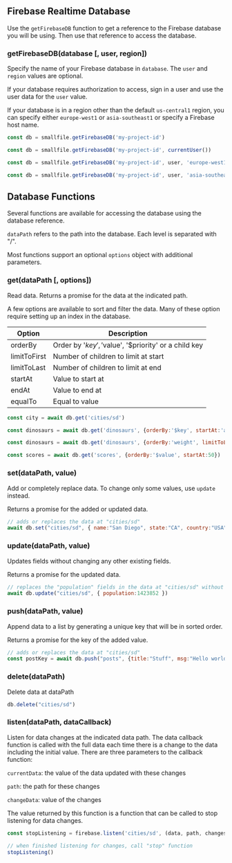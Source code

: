 ## Firebase Realtime Database
Use the `getFirebaseDB` function to get a reference to the Firebase database you will be using. Then use that reference to access the database.

### **getFirebaseDB(database [, user, region])**
Specify the name of your Firebase database in `database`. The `user` and `region` values are optional.

If your database requires authorization to access, sign in a user and use the user data for the `user` value.

If your database is in a region other than the default `us-central1` region, you can specify either `europe-west1` or `asia-southeast1` or specify a Firebase host name.


``` javascript
const db = smallfile.getFirebaseDB('my-project-id')

const db = smallfile.getFirebaseDB('my-project-id', currentUser())

const db = smallfile.getFirebaseDB('my-project-id', user, 'europe-west1')

const db = smallfile.getFirebaseDB('my-project-id', user, 'asia-southeast1.firebasedatabase.app')
```

## Database Functions

Several functions are available for accessing the database using the database reference. 

`dataPath` refers to the path into the database. Each level is separated with "/".

Most functions support an optional `options` object with additional parameters.


### **get(dataPath [, options])**
Read data. Returns a promise for the data at the indicated path.

A few options are available to sort and filter the data. Many of these option require setting up an index in the database.

Option | Description
------------ | -------------
orderBy	| Order by '$key', '$value', '$priority' or a child key
limitToFirst | Number of children to limit at start
limitToLast | Number of children to limit at end
startAt | Value to start at
endAt | Value to end at
equalTo | Equal to value


``` javascript
const city = await db.get('cities/sd')

const dinosaurs = await db.get('dinosaurs', {orderBy:'$key', startAt:'a', endAt:'m'})

const dinosaurs = await db.get('dinosaurs', {orderBy:'weight', limitToLast:2})

const scores = await db.get('scores', {orderBy:'$value', startAt:50})
```

### **set(dataPath, value)**
Add or completely replace data. To change only some values, use `update` instead.

Returns a promise for the added or updated data.  

``` javascript
// adds or replaces the data at "cities/sd"
await db.set("cities/sd", { name:"San Diego", state:"CA", country:"USA", population:1307402 })
```

### **update(dataPath, value)**
Updates fields without changing any other existing fields.

Returns a promise for the updated data.  

``` javascript
// replaces the "population" fields in the data at "cities/sd" without overwriting any of the other fields
await db.update("cities/sd", { population:1423852 })
```

### **push(dataPath, value)**
Append data to a list by generating a unique key that will be in sorted order. 

Returns a promise for the key of the added value.  

``` javascript
// adds or replaces the data at "cities/sd"
const postKey = await db.push("posts", {title:"Stuff", msg:"Hello world"})
```

### **delete(dataPath)**
Delete data at dataPath
``` javascript
db.delete("cities/sd")
```

### **listen(dataPath, dataCallback)**
Listen for data changes at the indicated data path. The data callback function is called with the full data each time there is a change to the data including the initial value. There are three parameters to the callback function: 

`currentData`: the value of the data updated with these changes

`path`: the path for these changes

`changeData`: value of the changes

The value returned by this function is a function that can be called to stop listening for data changes.

``` javascript
const stopListening = firebase.listen('cities/sd', (data, path, changes) => updateCity(data, path, changes), error => handleError(error))

// when finished listening for changes, call "stop" function
stopListening()
```
